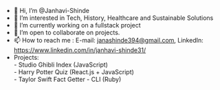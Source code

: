 - 👋 Hi, I’m @Janhavi-Shinde
- 👀 I’m interested in Tech, History, Healthcare and Sustainable Solutions
- 🌱 I’m currently working on a fullstack project
- 💞️ I’m open to collaborate on projects.
- 📫 How to reach me :
      E-mail: janashinde394@gmail.com,
      LinkedIn: https://www.linkedin.com/in/janhavi-shinde31/
- Projects: <br />
      - Studio Ghibli Index (JavaScript) <br />
      - Harry Potter Quiz (React.js + JavaScript) <br />
      - Taylor Swift Fact Getter - CLI (Ruby) <br />
      
     

<!---
Janhavi-Shinde/Janhavi-Shinde is a ✨ special ✨ repository because its `README.md` (this file) appears on your GitHub profile.
You can click the Preview link to take a look at your changes.
--->
